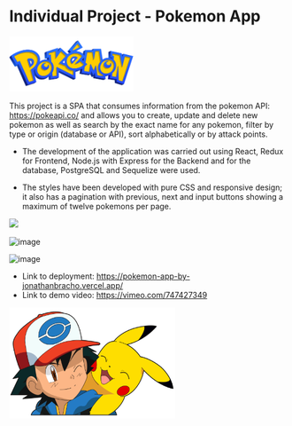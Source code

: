 # Individual Project - Pokemon App

<img height="100px" src="./Logo.png"/>

This project is a SPA that consumes information from the pokemon API: https://pokeapi.co/ and allows you to create, update and delete new pokemon as well as search by the exact name for any pokemon, filter by type or origin (database or API), sort alphabetically or by attack points.

- The development of the application was carried out using React, Redux for Frontend, Node.js with Express for the Backend and for the database, PostgreSQL and Sequelize were used.

- The styles have been developed with pure CSS and responsive design; it also has a pagination with previous, next and input buttons showing a maximum of twelve pokemons per page.

<img src="https://i.im.ge/2022/09/08/Of6XYa.Screenshot2-readme.md.png"/>

![image](https://i.im.ge/2022/09/08/Of6XYa.Screenshot2-readme.md.png)

![image](/PI-Pokemon-main/Screenshot_readme.png)

- Link to deployment: https://pokemon-app-by-jonathanbracho.vercel.app/
- Link to demo video: https://vimeo.com/747427349

<img height="200px" width="300px" src="./pokemon.png"/>
